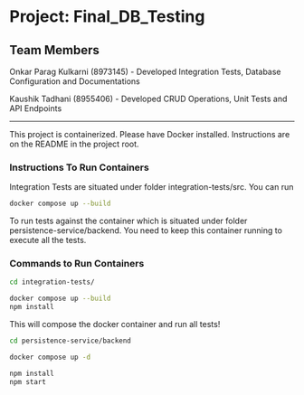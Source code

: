 # Project: Final_DB_Testing

## Team Members
Onkar Parag Kulkarni (8973145) - Developed Integration Tests, Database Configuration and Documentations

Kaushik Tadhani (8955406) - Developed CRUD Operations, Unit Tests and API Endpoints 

---

This project is containerized. Please have Docker installed. Instructions are
on the README in the project root.

### Instructions To Run Containers

Integration Tests are situated under folder integration-tests/src. You can run 
```bash
docker compose up --build
```

To run tests against the container which is situated under folder persistence-service/backend. You need to keep this container running to execute all the tests.

### Commands to Run Containers
```bash
cd integration-tests/
```

```bash
docker compose up --build
npm install
```
This will compose the docker container and run all tests!

```bash
cd persistence-service/backend
```

```bash
docker compose up -d
```

```bash
npm install
npm start
```
